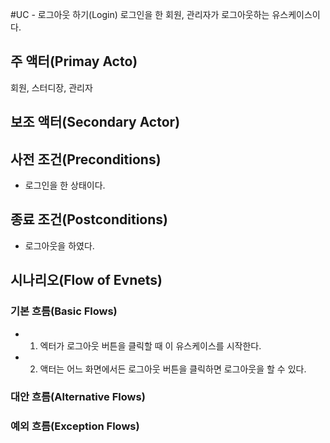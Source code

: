 #UC - 로그아웃 하기(Login)
로그인을 한 회원, 관리자가 로그아웃하는 유스케이스이다.

## 주 액터(Primay Acto)
회원, 스터디장, 관리자

## 보조 액터(Secondary Actor)

## 사전 조건(Preconditions)
- 로그인을 한 상태이다.

## 종료 조건(Postconditions)
- 로그아웃을 하였다.
## 시나리오(Flow of Evnets)

### 기본 흐름(Basic Flows)

- 1. 엑터가 로그아웃 버튼을 클릭할 때 이 유스케이스를 시작한다.
- 2. 액터는 어느 화면에서든 로그아웃 버튼을 클릭하면 로그아웃을 할 수 있다. 

### 대안 흐름(Alternative Flows)

### 예외 흐름(Exception Flows)